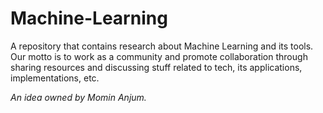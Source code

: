 # Machine-Learning
A repository that contains research about Machine Learning and its tools. Our motto is to work as a community and promote collaboration through sharing resources and discussing stuff related to tech, its applications, implementations, etc. 

*An idea owned by Momin Anjum.* 
